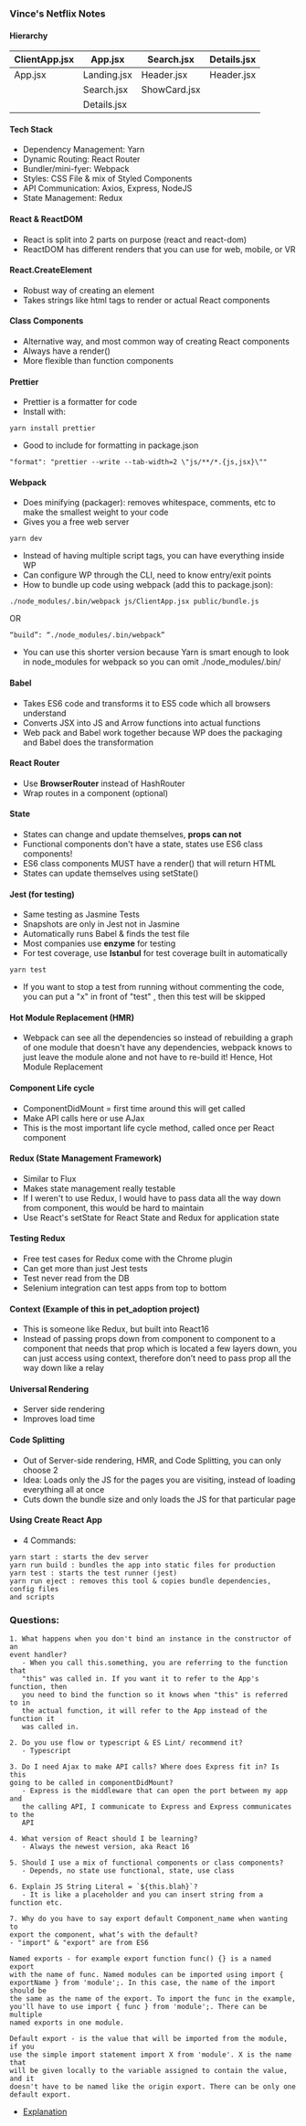 ### Vince's Netflix Notes

#### Hierarchy

| ClientApp.jsx | App.jsx     | Search.jsx   | Details.jsx |
| ------------- | ----------- | ------------ | ----------- |
| App.jsx       | Landing.jsx | Header.jsx   | Header.jsx  |
|               | Search.jsx  | ShowCard.jsx |
|               | Details.jsx |

#### Tech Stack

- Dependency Management: Yarn
- Dynamic Routing: React Router
- Bundler/mini-fyer: Webpack
- Styles: CSS File & mix of Styled Components
- API Communication: Axios, Express, NodeJS
- State Management: Redux

#### React & ReactDOM

- React is split into 2 parts on purpose (react and react-dom)
- ReactDOM has different renders that you can use for web, mobile, or VR

#### React.CreateElement

- Robust way of creating an element
- Takes strings like html tags to render or actual React components

#### Class Components

- Alternative way, and most common way of creating React components
- Always have a render()
- More flexible than function components

#### Prettier

- Prettier is a formatter for code
- Install with:

```
yarn install prettier
```

- Good to include for formatting in package.json

```
"format": "prettier --write --tab-width=2 \"js/**/*.{js,jsx}\""
```

#### Webpack

- Does minifying (packager): removes whitespace, comments, etc to make the
  smallest weight to your code
- Gives you a free web server

```
yarn dev
```

- Instead of having multiple script tags, you can have everything inside WP
- Can configure WP through the CLI, need to know entry/exit points
- How to bundle up code using webpack (add this to package.json):

```
./node_modules/.bin/webpack js/ClientApp.jsx public/bundle.js
```

OR

```
“build”: “./node_modules/.bin/webpack”
```

- You can use this shorter version because Yarn is smart enough to look in
  node_modules for webpack so you can omit ./node_modules/.bin/

#### Babel

- Takes ES6 code and transforms it to ES5 code which all browsers understand
- Converts JSX into JS and Arrow functions into actual functions
- Web pack and Babel work together because WP does the packaging and Babel does
  the transformation

#### React Router

- Use **BrowserRouter** instead of HashRouter
- Wrap routes in a <Switch> component (optional)

#### State

- States can change and update themselves, **props can not**
- Functional components don't have a state, states use ES6 class components!
- ES6 class components MUST have a render() that will return HTML
- States can update themselves using setState()

#### Jest (for testing)

- Same testing as Jasmine Tests
- Snapshots are only in Jest not in Jasmine
- Automatically runs Babel & finds the test file
- Most companies use **enzyme** for testing
- For test coverage, use **Istanbul** for test coverage built in automatically

```
yarn test
```

- If you want to stop a test from running without commenting the code, you can
  put a "x" in front of "test" , then this test will be skipped

#### Hot Module Replacement (HMR)

- Webpack can see all the dependencies so instead of rebuilding a graph of one
  module that doesn't have any dependencies, webpack knows to just leave the
  module alone and not have to re-build it! Hence, Hot Module Replacement

#### Component Life cycle

- ComponentDidMount = first time around this will get called
- Make API calls here or use AJax
- This is the most important life cycle method, called once per React component

#### Redux (State Management Framework)

- Similar to Flux
- Makes state management really testable
- If I weren't to use Redux, I would have to pass data all the way down from
  component, this would be hard to maintain
- Use React's setState for React State and Redux for application state

#### Testing Redux

- Free test cases for Redux come with the Chrome plugin
- Can get more than just Jest tests
- Test never read from the DB
- Selenium integration can test apps from top to bottom

#### Context (Example of this in pet_adoption project)

- This is someone like Redux, but built into React16
- Instead of passing props down from component to component to a component that
  needs that prop which is located a few layers down, you can just access using
  context, therefore don’t need to pass prop all the way down like a relay

#### Universal Rendering

- Server side rendering
- Improves load time

#### Code Splitting

- Out of Server-side rendering, HMR, and Code Splitting, you can only choose 2
- Idea: Loads only the JS for the pages you are visiting, instead of loading
  everything all at once
- Cuts down the bundle size and only loads the JS for that particular page

#### Using Create React App

- 4 Commands:

```
yarn start : starts the dev server
yarn run build : bundles the app into static files for production
yarn test : starts the test runner (jest)
yarn run eject : removes this tool & copies bundle dependencies, config files
and scripts
```

### Questions:

    1. What happens when you don't bind an instance in the constructor of an
    event handler?
       - When you call this.something, you are referring to the function that
       "this" was called in. If you want it to refer to the App's function, then
       you need to bind the function so it knows when "this" is referred to in
       the actual function, it will refer to the App instead of the function it
       was called in.

    2. Do you use flow or typescript & ES Lint/ recommend it?
       - Typescript

    3. Do I need Ajax to make API calls? Where does Express fit in? Is this
    going to be called in componentDidMount?
       - Express is the middleware that can open the port between my app and
       the calling API, I communicate to Express and Express communicates to the
       API

    4. What version of React should I be learning?
       - Always the newest version, aka React 16

    5. Should I use a mix of functional components or class components?
       - Depends, no state use functional, state, use class

    6. Explain JS String Literal = `${this.blah}`?
       - It is like a placeholder and you can insert string from a function etc.

    7. Why do you have to say export default Component_name when wanting to
    export the component, what’s with the default?
    - "import" & "export" are from ES6

    Named exports - for example export function func() {} is a named export
    with the name of func. Named modules can be imported using import {
    exportName } from 'module';. In this case, the name of the import should be
    the same as the name of the export. To import the func in the example,
    you'll have to use import { func } from 'module';. There can be multiple
    named exports in one module.

    Default export - is the value that will be imported from the module, if you
    use the simple import statement import X from 'module'. X is the name that
    will be given locally to the variable assigned to contain the value, and it
    doesn't have to be named like the origin export. There can be only one
    default export.

- [Explanation](https://stackoverflow.com/questions/31852933/why-es6-react-component-works-only-with-export-default)
